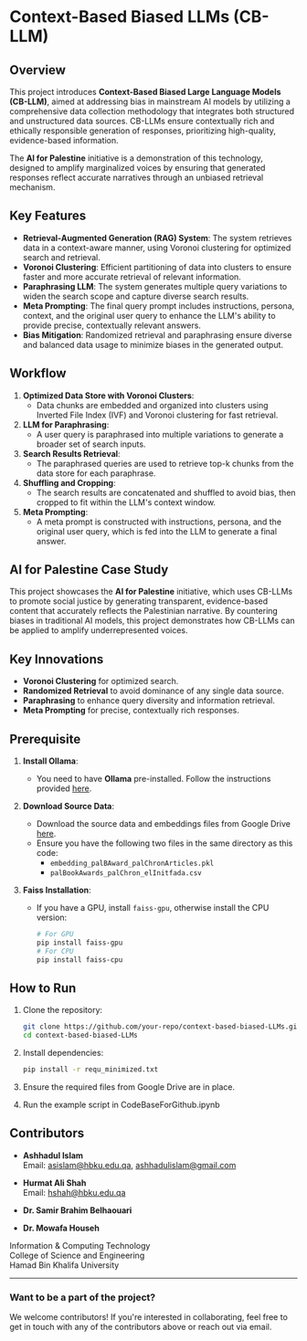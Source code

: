 # Context-Based Biased LLMs (CB-LLM)

## Overview
This project introduces **Context-Based Biased Large Language Models (CB-LLM)**, aimed at addressing bias in mainstream AI models by utilizing a comprehensive data collection methodology that integrates both structured and unstructured data sources. CB-LLMs ensure contextually rich and ethically responsible generation of responses, prioritizing high-quality, evidence-based information.

The **AI for Palestine** initiative is a demonstration of this technology, designed to amplify marginalized voices by ensuring that generated responses reflect accurate narratives through an unbiased retrieval mechanism.

## Key Features
- **Retrieval-Augmented Generation (RAG) System**: The system retrieves data in a context-aware manner, using Voronoi clustering for optimized search and retrieval.
- **Voronoi Clustering**: Efficient partitioning of data into clusters to ensure faster and more accurate retrieval of relevant information.
- **Paraphrasing LLM**: The system generates multiple query variations to widen the search scope and capture diverse search results.
- **Meta Prompting**: The final query prompt includes instructions, persona, context, and the original user query to enhance the LLM's ability to provide precise, contextually relevant answers.
- **Bias Mitigation**: Randomized retrieval and paraphrasing ensure diverse and balanced data usage to minimize biases in the generated output.

## Workflow
1. **Optimized Data Store with Voronoi Clusters**:
   - Data chunks are embedded and organized into clusters using Inverted File Index (IVF) and Voronoi clustering for fast retrieval.
2. **LLM for Paraphrasing**:
   - A user query is paraphrased into multiple variations to generate a broader set of search inputs.
3. **Search Results Retrieval**:
   - The paraphrased queries are used to retrieve top-k chunks from the data store for each paraphrase.
4. **Shuffling and Cropping**:
   - The search results are concatenated and shuffled to avoid bias, then cropped to fit within the LLM's context window.
5. **Meta Prompting**:
   - A meta prompt is constructed with instructions, persona, and the original user query, which is fed into the LLM to generate a final answer.

## AI for Palestine Case Study
This project showcases the **AI for Palestine** initiative, which uses CB-LLMs to promote social justice by generating transparent, evidence-based content that accurately reflects the Palestinian narrative. By countering biases in traditional AI models, this project demonstrates how CB-LLMs can be applied to amplify underrepresented voices.

## Key Innovations
- **Voronoi Clustering** for optimized search.
- **Randomized Retrieval** to avoid dominance of any single data source.
- **Paraphrasing** to enhance query diversity and information retrieval.
- **Meta Prompting** for precise, contextually rich responses.

## Prerequisite

1. **Install Ollama**:
   - You need to have **Ollama** pre-installed. Follow the instructions provided [here](https://ollama.com/download).

2. **Download Source Data**:
   - Download the source data and embeddings files from Google Drive [here](https://drive.google.com/drive/folders/1N34qKBTH-7HzwpzmUzuGUzl_r44FIxOE?usp=sharing).
   - Ensure you have the following two files in the same directory as this code:
     - `embedding_palBAward_palChronArticles.pkl`
     - `palBookAwards_palChron_elInitfada.csv`

3. **Faiss Installation**:
   - If you have a GPU, install `faiss-gpu`, otherwise install the CPU version:
     ```bash
     # For GPU
     pip install faiss-gpu
     # For CPU
     pip install faiss-cpu
     ```

## How to Run
1. Clone the repository:
   ```bash
   git clone https://github.com/your-repo/context-based-biased-LLMs.git
   cd context-based-biased-LLMs
   ```

2. Install dependencies:
   ```bash
   pip install -r requ_minimized.txt
   ```

3. Ensure the required files from Google Drive are in place.

4. Run the example script in CodeBaseForGithub.ipynb

## Contributors

- **Ashhadul Islam**  
  Email: [asislam@hbku.edu.qa](mailto:asislam@hbku.edu.qa), [ashhadulislam@gmail.com](mailto:ashhadulislam@gmail.com)
  
- **Hurmat Ali Shah**  
  Email: [hshah@hbku.edu.qa](mailto:hshah@hbku.edu.qa)

- **Dr. Samir Brahim Belhaouari**

- **Dr. Mowafa Househ**  

Information & Computing Technology  
College of Science and Engineering  
Hamad Bin Khalifa University

---

### Want to be a part of the project?

We welcome contributors! If you're interested in collaborating, feel free to get in touch with any of the contributors above or reach out via email.
